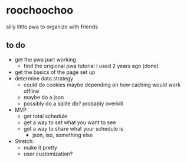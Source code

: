 # roochoochoo

silly little pwa to organize with friends

## to do

- get the pwa part working
  - find the origional pwa tutorial I used 2 years ago (done)
- get the basics of the page set up
- determine data strategy
  - could do cookies maybe depending on how caching would work offline
  - maybe do a json
  - possibly do a sqlite db? probably overkill
- MVP
  - get total schedule
  - get a way to set what you want to see
  - get a way to share what your schedule is
    - json, iso, something else
- Stretch:
  - make it pretty
  - user customization?
